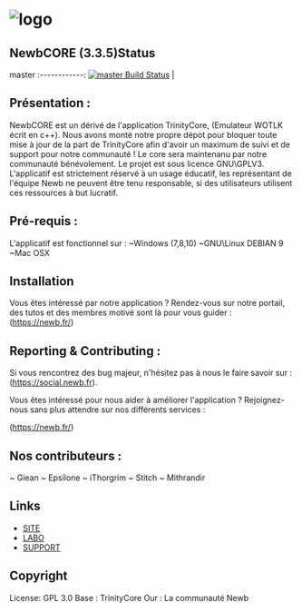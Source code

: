 # ![logo](https://newb.fr/ftp/img/newbcoredepo.png) 
## NewbCORE (3.3.5)Status

master 
:------------: 
[![master Build Status](https://travis-ci.org/Giean/NewbWotlk.svg?branch=master)](https://travis-ci.org/Giean/NewbWotlk) |



## Pr&eacute;sentation :

NewbCORE est un d&eacute;riv&eacute; de l'application TrinityCore, (Emulateur WOTLK &eacute;crit en c++). Nous avons mont&eacute; notre propre
d&eacute;pot pour bloquer toute mise à jour de la part de TrinityCore afin d'avoir un maximum de suivi et de support pour notre communaut&eacute; !
Le core sera maintenanu par notre communaut&eacute; b&eacute;n&eacute;volement.
Le projet est sous licence GNU\GPLV3.
L'applicatif est strictement r&eacute;serv&eacute; &agrave; un usage &eacute;ducatif, les repr&eacute;sentant de l'&eacute;quipe Newb ne peuvent &ecirc;tre tenu responsable, si des utilisateurs
utilisent ces ressources &agrave; but lucratif.

## Pr&eacute;-requis :


L'applicatif est fonctionnel sur :
~Windows (7,8,10)
~GNU\Linux DEBIAN 9
~Mac OSX


## Installation

Vous &ecirc;tes int&eacute;ress&eacute; par notre application ? 
Rendez-vous sur notre portail, des tutos et des membres motiv&eacute; sont là pour vous guider : (https://newb.fr/)


## Reporting & Contributing :

Si vous rencontrez des bug majeur, n'h&eacute;sitez pas &agrave; nous le faire savoir sur : (https://social.newb.fr).

Vous &ecirc;tes int&eacute;ress&eacute; pour nous aider &agrave; am&eacute;liorer l'application ? 
Rejoignez-nous sans plus attendre sur nos diff&eacute;rents services :

(https://newb.fr/)



## Nos contributeurs : 

~ Giean
~ Epsilone
~ iThorgrim
~ Stitch
~ Mithrandir


## Links

* [SITE](https://newb.fr)
* [LABO](https://labs.newb.fr)
* [SUPPORT](https://social.newb.fr)

## Copyright

License: GPL 3.0
Base : TrinityCore
Our : La communaut&eacute; Newb